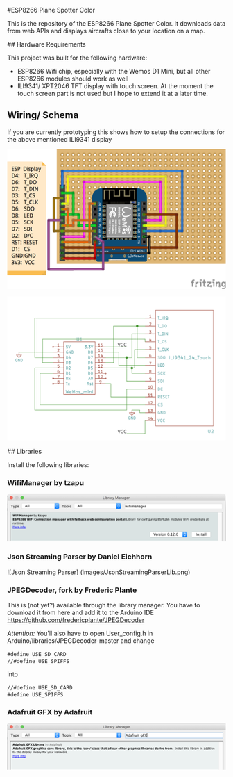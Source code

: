 #ESP8266 Plane Spotter Color

This is the repository of the ESP8266 Plane Spotter Color. It downloads data from web APIs and displays aircrafts close
to your location on a map.

## Hardware Requirements

This project was built for the following hardware:
* ESP8266 Wifi chip, especially with the Wemos D1 Mini, but all other ESP8266 modules should work as well
* ILI9341/ XPT2046 TFT display with touch screen. At the moment the touch screen part is not used but I hope to extend it at a later time.

## Wiring/ Schema

If you are currently prototyping this shows how to setup the connections for the above mentioned ILI9341 display

![Wiring](images/PlaneSpotterWiring.png)

![Schema](images/PlaneSpotterSchema.png)


## Libraries

Install the following libraries:

### WifiManager by tzapu

![WifiManager](images/WifiManagerLib.png)

### Json Streaming Parser by Daniel Eichhorn

![Json Streaming Parser] (images/JsonStreamingParserLib.png)

### JPEGDecoder, fork by Frederic Plante

This is (not yet?) available through the library manager. You have to download it from here and add it to the Arduino IDE
https://github.com/fredericplante/JPEGDecoder

*Attention:* You'll also have to open User_config.h in Arduino/libraries/JPEGDecoder-master and change 
```
#define USE_SD_CARD
//#define USE_SPIFFS
```
into
```
//#define USE_SD_CARD
#define USE_SPIFFS
```
### Adafruit GFX by Adafruit

![Adafruit GFX Lib](images/AdafruitGFXLib.png)
